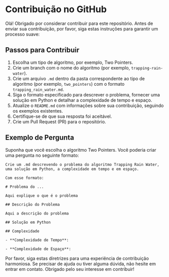 # Contribuição no GitHub

Olá! Obrigado por considerar contribuir para este repositório. Antes de enviar sua contribuição, por favor, siga estas instruções para garantir um processo suave:

## Passos para Contribuir

1. Escolha um tipo de algoritmo, por exemplo, Two Pointers.
2. Crie um branch com o nome do algoritmo (por exemplo, `trapping-rain-water`).
3. Crie um arquivo `.md` dentro da pasta correspondente ao tipo de algoritmo (por exemplo, `two_pointers`) com o formato `trapping_rain_water.md`.
4. Siga o formato especificado para descrever o problema, fornecer uma solução em Python e detalhar a complexidade de tempo e espaço.
5. Atualize o `README.md` com informações sobre sua contribuição, seguindo os exemplos existentes.
6. Certifique-se de que sua resposta foi aceitável.
7. Crie um Pull Request (PR) para o repositório.

## Exemplo de Pergunta

Suponha que você escolha o algoritmo Two Pointers. Você poderia criar uma pergunta no seguinte formato:

```
Crie um .md descrevendo o problema do algoritmo Trapping Rain Water, uma solução em Python, a complexidade em tempo e em espaço.

Com esse formato:

# Problema do ...

Aqui explique o que é o problema 

## Descrição do Problema

Aqui a descrição do problema 

## Solução em Python

## Complexidade

- **Complexidade de Tempo**:

- **Complexidade de Espaço**:
```

Por favor, siga estas diretrizes para uma experiência de contribuição harmoniosa. Se precisar de ajuda ou tiver alguma dúvida, não hesite em entrar em contato. Obrigado pelo seu interesse em contribuir!